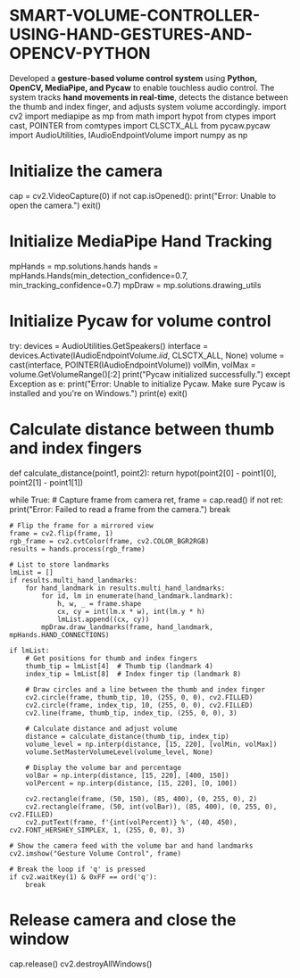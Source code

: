 # SMART-VOLUME-CONTROLLER-USING-HAND-GESTURES-AND-OPENCV-PYTHON
Developed a **gesture-based volume control system** using **Python, OpenCV, MediaPipe, and Pycaw** to enable touchless audio control. The system tracks **hand movements in real-time**, detects the distance between the thumb and index finger, and adjusts system volume accordingly.
import cv2
import mediapipe as mp
from math import hypot
from ctypes import cast, POINTER
from comtypes import CLSCTX_ALL
from pycaw.pycaw import AudioUtilities, IAudioEndpointVolume
import numpy as np

# Initialize the camera
cap = cv2.VideoCapture(0)
if not cap.isOpened():
    print("Error: Unable to open the camera.")
    exit()

# Initialize MediaPipe Hand Tracking
mpHands = mp.solutions.hands
hands = mpHands.Hands(min_detection_confidence=0.7, min_tracking_confidence=0.7)
mpDraw = mp.solutions.drawing_utils

# Initialize Pycaw for volume control
try:
    devices = AudioUtilities.GetSpeakers()
    interface = devices.Activate(IAudioEndpointVolume._iid_, CLSCTX_ALL, None)
    volume = cast(interface, POINTER(IAudioEndpointVolume))
    volMin, volMax = volume.GetVolumeRange()[:2]
    print("Pycaw initialized successfully.")
except Exception as e:
    print("Error: Unable to initialize Pycaw. Make sure Pycaw is installed and you're on Windows.")
    print(e)
    exit()

# Calculate distance between thumb and index fingers
def calculate_distance(point1, point2):
    return hypot(point2[0] - point1[0], point2[1] - point1[1])

while True:
    # Capture frame from camera
    ret, frame = cap.read()
    if not ret:
        print("Error: Failed to read a frame from the camera.")
        break

    # Flip the frame for a mirrored view
    frame = cv2.flip(frame, 1)
    rgb_frame = cv2.cvtColor(frame, cv2.COLOR_BGR2RGB)
    results = hands.process(rgb_frame)

    # List to store landmarks
    lmList = []
    if results.multi_hand_landmarks:
        for hand_landmark in results.multi_hand_landmarks:
            for id, lm in enumerate(hand_landmark.landmark):
                h, w, _ = frame.shape
                cx, cy = int(lm.x * w), int(lm.y * h)
                lmList.append((cx, cy))
            mpDraw.draw_landmarks(frame, hand_landmark, mpHands.HAND_CONNECTIONS)

    if lmList:
        # Get positions for thumb and index fingers
        thumb_tip = lmList[4]  # Thumb tip (landmark 4)
        index_tip = lmList[8]  # Index finger tip (landmark 8)

        # Draw circles and a line between the thumb and index finger
        cv2.circle(frame, thumb_tip, 10, (255, 0, 0), cv2.FILLED)
        cv2.circle(frame, index_tip, 10, (255, 0, 0), cv2.FILLED)
        cv2.line(frame, thumb_tip, index_tip, (255, 0, 0), 3)

        # Calculate distance and adjust volume
        distance = calculate_distance(thumb_tip, index_tip)
        volume_level = np.interp(distance, [15, 220], [volMin, volMax])
        volume.SetMasterVolumeLevel(volume_level, None)

        # Display the volume bar and percentage
        volBar = np.interp(distance, [15, 220], [400, 150])
        volPercent = np.interp(distance, [15, 220], [0, 100])

        cv2.rectangle(frame, (50, 150), (85, 400), (0, 255, 0), 2)
        cv2.rectangle(frame, (50, int(volBar)), (85, 400), (0, 255, 0), cv2.FILLED)
        cv2.putText(frame, f'{int(volPercent)} %', (40, 450), cv2.FONT_HERSHEY_SIMPLEX, 1, (255, 0, 0), 3)

    # Show the camera feed with the volume bar and hand landmarks
    cv2.imshow("Gesture Volume Control", frame)

    # Break the loop if 'q' is pressed
    if cv2.waitKey(1) & 0xFF == ord('q'):
        break

# Release camera and close the window
cap.release()
cv2.destroyAllWindows()

